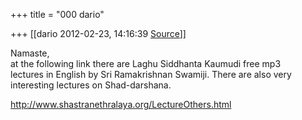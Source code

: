 +++
title = "000 dario"

+++
[[dario	2012-02-23, 14:16:39 [Source](https://groups.google.com/g/samskrita/c/K9B9ANBJzZE)]]



Namaste,  
at the following link there are Laghu Siddhanta Kaumudi free mp3  
lectures in English by Sri Ramakrishnan Swamiji. There are also very  
interesting lectures on Shad-darshana.  
  
<http://www.shastranethralaya.org/LectureOthers.html>


